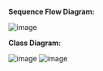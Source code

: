




**Sequence Flow Diagram:**

![image](https://github.com/user-attachments/assets/cca35cb5-ac39-448d-8ef2-69dd943319a2)


**Class Diagram:**

![image](https://github.com/user-attachments/assets/c9fc2608-b096-4336-8d6e-48a6daa4f44c)
![image](https://github.com/user-attachments/assets/2a7d24ff-5343-4643-b4e8-b83f54ab2b30)




